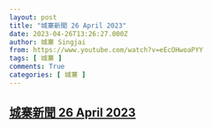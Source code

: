 ```yaml
---
layout: post
title: "城寨新聞 26 April 2023"
date: 2023-04-26T13:26:27.000Z
author: 城寨 Singjai
from: https://www.youtube.com/watch?v=eEcOHwoaPYY
tags: [ 城寨 ]
comments: True
categories: [ 城寨 ]
---
```

<!--1682515587000-->
[城寨新聞 26 April 2023](https://www.youtube.com/watch?v=eEcOHwoaPYY)
------

<div>

</div>
